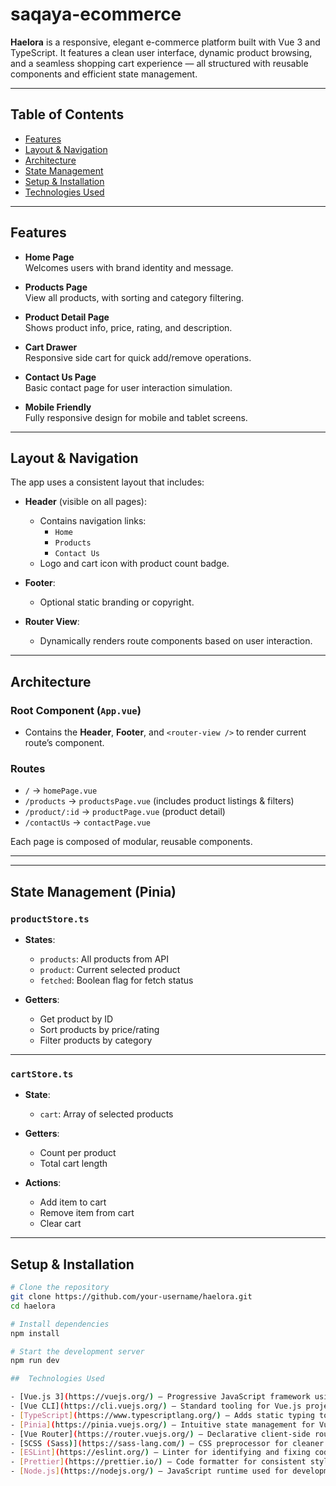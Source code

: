 # saqaya-ecommerce

**Haelora** is a responsive, elegant e-commerce platform built with Vue 3 and TypeScript. It features a clean user interface, dynamic product browsing, and a seamless shopping cart experience — all structured with reusable components and efficient state management.

---

## Table of Contents

- [Features](#features)
- [Layout & Navigation](#layout--navigation)
- [Architecture](#architecture)
- [State Management](#state-management)
- [Setup & Installation](#setup--installation)
- [Technologies Used](#technologies-used)

---

## Features

-  **Home Page**  
  Welcomes users with brand identity and message.

-  **Products Page**  
  View all products, with sorting and category filtering.

-  **Product Detail Page**  
  Shows product info, price, rating, and description.

-  **Cart Drawer**  
  Responsive side cart for quick add/remove operations.

-  **Contact Us Page**  
  Basic contact page for user interaction simulation.

-  **Mobile Friendly**  
  Fully responsive design for mobile and tablet screens.

---

##  Layout & Navigation

The app uses a consistent layout that includes:

- **Header** (visible on all pages):  
  - Contains navigation links:
    - `Home`
    - `Products`
    - `Contact Us`
  - Logo and cart icon with product count badge.

- **Footer**:  
  - Optional static branding or copyright.

- **Router View**:  
  - Dynamically renders route components based on user interaction.


---

##  Architecture

### Root Component (`App.vue`)

- Contains the **Header**, **Footer**, and `<router-view />` to render current route’s component.

### Routes

- `/` → `homePage.vue`
- `/products` → `productsPage.vue` (includes product listings & filters)
- `/product/:id` → `productPage.vue` (product detail)
- `/contactUs` → `contactPage.vue`

Each page is composed of modular, reusable components.

---


---

##  State Management (Pinia)

### `productStore.ts`

- **States**:
  - `products`: All products from API
  - `product`: Current selected product
  - `fetched`: Boolean flag for fetch status

- **Getters**:
  - Get product by ID
  - Sort products by price/rating
  - Filter products by category

---

### `cartStore.ts`

- **State**:
  - `cart`: Array of selected products

- **Getters**:
  - Count per product
  - Total cart length

- **Actions**:
  - Add item to cart
  - Remove item from cart
  - Clear cart

---

##  Setup & Installation

```bash
# Clone the repository
git clone https://github.com/your-username/haelora.git
cd haelora

# Install dependencies
npm install

# Start the development server
npm run dev

##  Technologies Used

- [Vue.js 3](https://vuejs.org/) — Progressive JavaScript framework using the Composition API
- [Vue CLI](https://cli.vuejs.org/) — Standard tooling for Vue.js projects (used for scaffolding and configuration)
- [TypeScript](https://www.typescriptlang.org/) — Adds static typing to JavaScript for more robust development
- [Pinia](https://pinia.vuejs.org/) — Intuitive state management for Vue 3
- [Vue Router](https://router.vuejs.org/) — Declarative client-side routing
- [SCSS (Sass)](https://sass-lang.com/) — CSS preprocessor for cleaner and more maintainable styles
- [ESLint](https://eslint.org/) — Linter for identifying and fixing code issues
- [Prettier](https://prettier.io/) — Code formatter for consistent style
- [Node.js](https://nodejs.org/) — JavaScript runtime used for development
